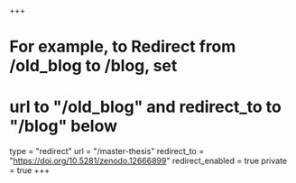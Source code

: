 +++
# For example, to Redirect from /old_blog to /blog, set
# url to "/old_blog" and redirect_to to "/blog" below
type = "redirect"
url = "/master-thesis"
redirect_to = "https://doi.org/10.5281/zenodo.12666899"
redirect_enabled = true
private = true
+++
